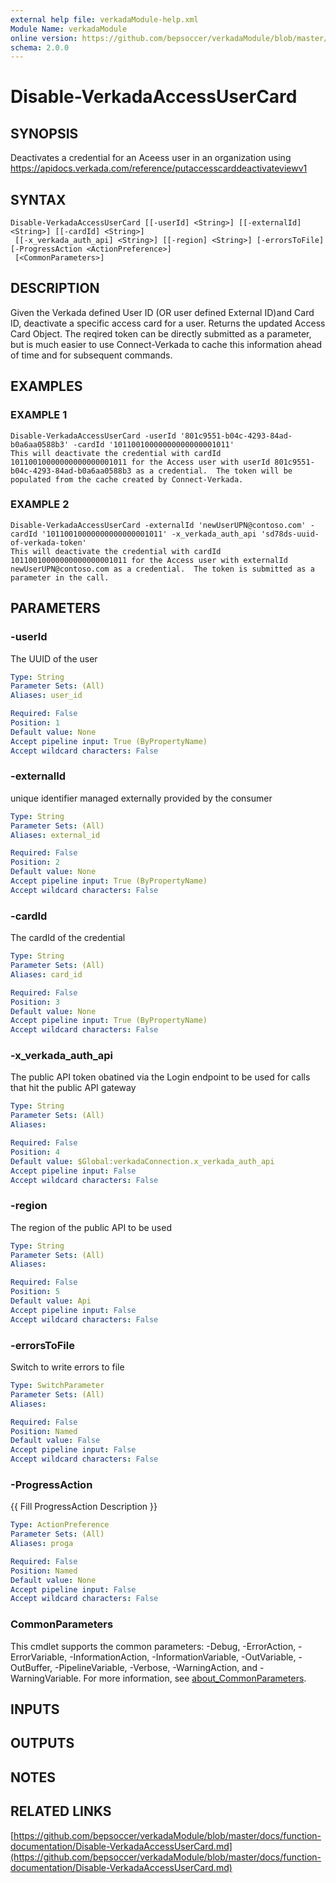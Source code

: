 ```yaml
---
external help file: verkadaModule-help.xml
Module Name: verkadaModule
online version: https://github.com/bepsoccer/verkadaModule/blob/master/docs/function-documentation/Disable-VerkadaAccessUserCard.md
schema: 2.0.0
---
```


# Disable-VerkadaAccessUserCard

## SYNOPSIS
Deactivates a credential for an Aceess user in an organization using https://apidocs.verkada.com/reference/putaccesscarddeactivateviewv1

## SYNTAX

```
Disable-VerkadaAccessUserCard [[-userId] <String>] [[-externalId] <String>] [[-cardId] <String>]
 [[-x_verkada_auth_api] <String>] [[-region] <String>] [-errorsToFile] [-ProgressAction <ActionPreference>]
 [<CommonParameters>]
```

## DESCRIPTION
Given the Verkada defined User ID (OR user defined External ID)and Card ID, deactivate a specific access card for a user.
Returns the updated Access Card Object.
The reqired token can be directly submitted as a parameter, but is much easier to use Connect-Verkada to cache this information ahead of time and for subsequent commands.

## EXAMPLES

### EXAMPLE 1
```
Disable-VerkadaAccessUserCard -userId '801c9551-b04c-4293-84ad-b0a6aa0588b3' -cardId '10110010000000000000001011'
This will deactivate the credential with cardId 10110010000000000000001011 for the Access user with userId 801c9551-b04c-4293-84ad-b0a6aa0588b3 as a credential.  The token will be populated from the cache created by Connect-Verkada.
```

### EXAMPLE 2
```
Disable-VerkadaAccessUserCard -externalId 'newUserUPN@contoso.com' -cardId '10110010000000000000001011' -x_verkada_auth_api 'sd78ds-uuid-of-verkada-token'
This will deactivate the credential with cardId 10110010000000000000001011 for the Access user with externalId newUserUPN@contoso.com as a credential.  The token is submitted as a parameter in the call.
```

## PARAMETERS

### -userId
The UUID of the user

```yaml
Type: String
Parameter Sets: (All)
Aliases: user_id

Required: False
Position: 1
Default value: None
Accept pipeline input: True (ByPropertyName)
Accept wildcard characters: False
```

### -externalId
unique identifier managed externally provided by the consumer

```yaml
Type: String
Parameter Sets: (All)
Aliases: external_id

Required: False
Position: 2
Default value: None
Accept pipeline input: True (ByPropertyName)
Accept wildcard characters: False
```

### -cardId
The cardId of the credential

```yaml
Type: String
Parameter Sets: (All)
Aliases: card_id

Required: False
Position: 3
Default value: None
Accept pipeline input: True (ByPropertyName)
Accept wildcard characters: False
```

### -x_verkada_auth_api
The public API token obatined via the Login endpoint to be used for calls that hit the public API gateway

```yaml
Type: String
Parameter Sets: (All)
Aliases:

Required: False
Position: 4
Default value: $Global:verkadaConnection.x_verkada_auth_api
Accept pipeline input: False
Accept wildcard characters: False
```

### -region
The region of the public API to be used

```yaml
Type: String
Parameter Sets: (All)
Aliases:

Required: False
Position: 5
Default value: Api
Accept pipeline input: False
Accept wildcard characters: False
```

### -errorsToFile
Switch to write errors to file

```yaml
Type: SwitchParameter
Parameter Sets: (All)
Aliases:

Required: False
Position: Named
Default value: False
Accept pipeline input: False
Accept wildcard characters: False
```

### -ProgressAction
{{ Fill ProgressAction Description }}

```yaml
Type: ActionPreference
Parameter Sets: (All)
Aliases: proga

Required: False
Position: Named
Default value: None
Accept pipeline input: False
Accept wildcard characters: False
```

### CommonParameters
This cmdlet supports the common parameters: -Debug, -ErrorAction, -ErrorVariable, -InformationAction, -InformationVariable, -OutVariable, -OutBuffer, -PipelineVariable, -Verbose, -WarningAction, and -WarningVariable. For more information, see [about_CommonParameters](http://go.microsoft.com/fwlink/?LinkID=113216).

## INPUTS

## OUTPUTS

## NOTES

## RELATED LINKS

[https://github.com/bepsoccer/verkadaModule/blob/master/docs/function-documentation/Disable-VerkadaAccessUserCard.md](https://github.com/bepsoccer/verkadaModule/blob/master/docs/function-documentation/Disable-VerkadaAccessUserCard.md)

